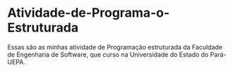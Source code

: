 # Atividade-de-Programa-o-Estruturada
Essas são as minhas atividade de Programação estruturada da Faculdade de Engenharia de Software, que curso na Universidade do Estado do Pará-UEPA.
